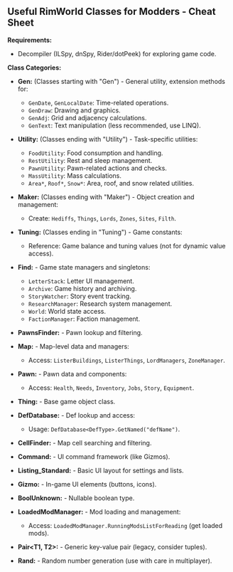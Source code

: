 ## Useful RimWorld Classes for Modders - Cheat Sheet

**Requirements:**
- Decompiler (ILSpy, dnSpy, Rider/dotPeek) for exploring game code.

**Class Categories:**

- **Gen:** (Classes starting with "Gen") - General utility, extension methods for:
    - `GenDate`, `GenLocalDate`: Time-related operations.
    - `GenDraw`: Drawing and graphics.
    - `GenAdj`: Grid and adjacency calculations.
    - `GenText`: Text manipulation (less recommended, use LINQ).

- **Utility:** (Classes ending with "Utility") - Task-specific utilities:
    - `FoodUtility`: Food consumption and handling.
    - `RestUtility`: Rest and sleep management.
    - `PawnUtility`: Pawn-related actions and checks.
    - `MassUtility`: Mass calculations.
    - `Area*`, `Roof*`, `Snow*`: Area, roof, and snow related utilities.

- **Maker:** (Classes ending with "Maker") - Object creation and management:
    - Create: `Hediffs`, `Things`, `Lords`, `Zones`, `Sites`, `Filth`.

- **Tuning:** (Classes ending in "Tuning") - Game constants:
    - Reference: Game balance and tuning values (not for dynamic value access).

- **Find:** - Game state managers and singletons:
    - `LetterStack`: Letter UI management.
    - `Archive`: Game history and archiving.
    - `StoryWatcher`: Story event tracking.
    - `ResearchManager`: Research system management.
    - `World`: World state access.
    - `FactionManager`: Faction management.

- **PawnsFinder:** - Pawn lookup and filtering.

- **Map:** - Map-level data and managers:
    - Access: `ListerBuildings`, `ListerThings`, `LordManagers`, `ZoneManager`.

- **Pawn:** - Pawn data and components:
    - Access: `Health`, `Needs`, `Inventory`, `Jobs`, `Story`, `Equipment`.

- **Thing:** - Base game object class.

- **DefDatabase:** - Def lookup and access:
    - Usage: `DefDatabase<DefType>.GetNamed("defName")`.

- **CellFinder:** - Map cell searching and filtering.

- **Command:** - UI command framework (like Gizmos).

- **Listing_Standard:** - Basic UI layout for settings and lists.

- **Gizmo:** - In-game UI elements (buttons, icons).

- **BoolUnknown:** - Nullable boolean type.

- **LoadedModManager:** - Mod loading and management:
    - Access: `LoadedModManager.RunningModsListForReading` (get loaded mods).

- **Pair<T1, T2>:** - Generic key-value pair (legacy, consider tuples).

- **Rand:** - Random number generation (use with care in multiplayer).
